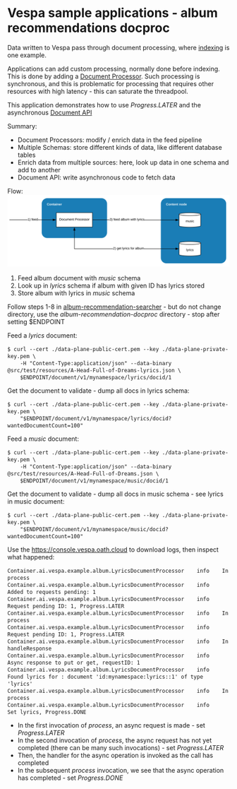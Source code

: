 <!-- Copyright Verizon Media. Licensed under the terms of the Apache 2.0 license. See LICENSE in the project root. -->
# Vespa sample applications - album recommendations docproc

Data written to Vespa pass through document processing,
where [indexing](https://docs.vespa.ai/documentation/indexing.html) is one example.

Applications can add custom processing, normally done before indexing.
This is done by adding a [Document Processor](https://docs.vespa.ai/documentation/document-processing.html).
Such processing is synchronous, and this is problematic for processing
that requires other resources with high latency -
this can saturate the threadpool.

This application demonstrates how to use _Progress.LATER_
and the asynchronous [Document API](https://docs.vespa.ai/documentation/document-api-guide.html)

Summary:
- Document Processors: modify / enrich data in the feed pipeline
- Multiple Schemas: store different kinds of data, like different database tables
- Enrich data from multiple sources: here, look up data in one schema and add to another
- Document API: write asynchronous code to fetch data

Flow:
![image](img/async-docproc.svg)
1. Feed album document with _music_ schema
1. Look up in _lyrics_ schema if album with given ID has lyrics stored
1. Store album with lyrics in _music_ schema 

Follow steps 1-8 in [album-recommendation-searcher](https://cloud.vespa.ai/album-recommendation-searcher) -
but do not change directory, use the _album-recommendation-docproc_ directory -
stop after setting $ENDPOINT

Feed a _lyrics_ document:
```
$ curl --cert ./data-plane-public-cert.pem --key ./data-plane-private-key.pem \
    -H "Content-Type:application/json" --data-binary @src/test/resources/A-Head-Full-of-Dreams-lyrics.json \
    $ENDPOINT/document/v1/mynamespace/lyrics/docid/1
```

Get the document to validate - dump all docs in lyrics schema:
```
$ curl --cert ./data-plane-public-cert.pem --key ./data-plane-private-key.pem \
    "$ENDPOINT/document/v1/mynamespace/lyrics/docid?wantedDocumentCount=100"
```

Feed a _music_ document:
```
$ curl --cert ./data-plane-public-cert.pem --key ./data-plane-private-key.pem \
    -H "Content-Type:application/json" --data-binary @src/test/resources/A-Head-Full-of-Dreams.json \
    $ENDPOINT/document/v1/mynamespace/music/docid/1
```

Get the document to validate - dump all docs in music schema - see lyrics in music document:
```
$ curl --cert ./data-plane-public-cert.pem --key ./data-plane-private-key.pem \
    "$ENDPOINT/document/v1/mynamespace/music/docid?wantedDocumentCount=100"
```

Use the https://console.vespa.oath.cloud to download logs, then inspect what happened:
```
Container.ai.vespa.example.album.LyricsDocumentProcessor	info	In process
Container.ai.vespa.example.album.LyricsDocumentProcessor	info	  Added to requests pending: 1
Container.ai.vespa.example.album.LyricsDocumentProcessor	info	  Request pending ID: 1, Progress.LATER
Container.ai.vespa.example.album.LyricsDocumentProcessor	info	In process
Container.ai.vespa.example.album.LyricsDocumentProcessor	info	  Request pending ID: 1, Progress.LATER
Container.ai.vespa.example.album.LyricsDocumentProcessor	info	In handleResponse
Container.ai.vespa.example.album.LyricsDocumentProcessor	info	  Async response to put or get, requestID: 1
Container.ai.vespa.example.album.LyricsDocumentProcessor	info	  Found lyrics for : document 'id:mynamespace:lyrics::1' of type 'lyrics'
Container.ai.vespa.example.album.LyricsDocumentProcessor	info	In process
Container.ai.vespa.example.album.LyricsDocumentProcessor	info	  Set lyrics, Progress.DONE
```
- In the first invocation of _process_, an async request is made - set _Progress.LATER_
- In the second invocation of _process_, the async request has not yet completed
  (there can be many such invocations)  - set _Progress.LATER_
- Then, the handler for the async operation is invoked as the call has completed
- In the subsequent _process_ invocation, we see that the async operation has completed -
  set _Progress.DONE_
